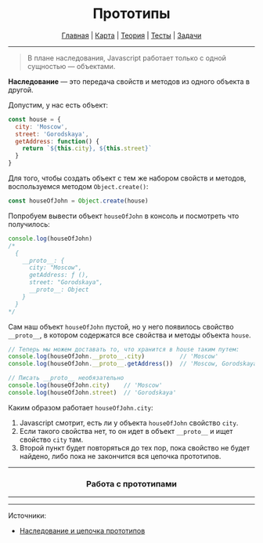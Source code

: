 <div align="center">

# Прототипы

[Главная](https://github.com/dollaween/junior-roadmap/)
|
[Карта](/roadmap/README.md)
|
[Теория](/theory/README.md)
|
[Тесты](/tests/README.md)
|
[Задачи](/tasks/README.md)

</div>

---

> В плане наследования, Javascript работает только с одной сущностью — объектами.

**Наследование** — это передача свойств и методов из одного объекта в другой.

Допустим, у нас есть объект:
```js
const house = {
  city: 'Moscow',
  street: 'Gorodskaya',
  getAddress: function() {
    return `${this.city}, ${this.street}`
  }
}
```

Для того, чтобы создать объект с тем же набором свойств и методов, воспользуемся методом `Object.create()`:
```js
const houseOfJohn = Object.create(house)
```

Попробуем вывести объект `houseOfJohn` в консоль и посмотреть что получилось:
```js
console.log(houseOfJohn)
/*
  {
    __proto__: {
      city: "Moscow",
      getAddress: ƒ (),
      street: "Gorodskaya",
      __proto__: Object
    }
  }
*/
```

Сам наш объект `houseOfJohn` пустой, но у него появилось свойство `__proto__`, в котором содержатся все свойства и методы объекта `house`.
```js
// Теперь мы можем доставать то, что хранится в house таким путем:
console.log(houseOfJohn.__proto__.city)          // 'Moscow'
console.log(houseOfJohn.__proto__.getAddress())  // 'Moscow, Gorodskaya'

// Писать __proto__ необязательно
console.log(houseOfJohn.city)    // 'Moscow'
console.log(houseOfJohn.street)  // 'Gorodskaya'
```

Каким образом работает `houseOfJohn.city`:
1. Javascript смотрит, есть ли у объекта `houseOfJohn` свойство `city`.
2. Если такого свойства нет, то он идет в объект `__proto__` и ищет свойство `city` там.
3. Второй пункт будет повторяться до тех пор, пока свойство не будет найдено, либо пока не закончится вся цепочка прототипов.

---

<div align="center">

### Работа с прототипами

</div>

---



---

Источники:
* [Наследование и цепочка прототипов](https://developer.mozilla.org/ru/docs/Web/JavaScript/Inheritance_and_the_prototype_chain)
